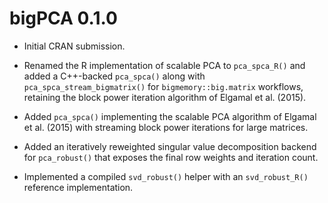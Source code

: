 # bigPCA 0.1.0

* Initial CRAN submission.

* Renamed the R implementation of scalable PCA to `pca_spca_R()` and added a
  C++-backed `pca_spca()` along with `pca_spca_stream_bigmatrix()` for
  `bigmemory::big.matrix` workflows, retaining the block power iteration
  algorithm of Elgamal et al. (2015).

* Added `pca_spca()` implementing the scalable PCA algorithm of Elgamal et al.
  (2015) with streaming block power iterations for large matrices.

* Added an iteratively reweighted singular value decomposition backend for
  `pca_robust()` that exposes the final row weights and iteration count.

* Implemented a compiled `svd_robust()` helper with an `svd_robust_R()`
  reference implementation.
